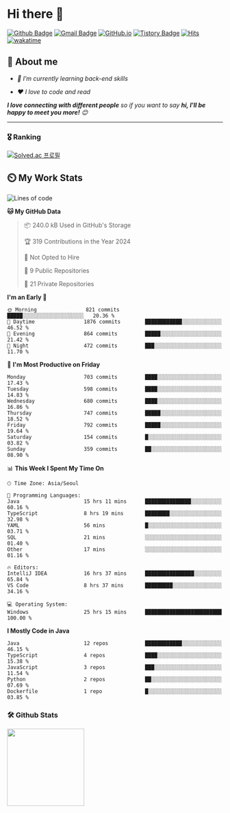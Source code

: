 # Hi there 👋
[![Github Badge](https://img.shields.io/badge/-uiw6unoh-grey?style=flat&logo=github&logoColor=white&link=https://github.com/uiw6unoh/)](https://www.github.com/uiw6unoh/) 
[![Gmail Badge](https://img.shields.io/badge/-uiw6unoh@naver.com-c14438?style=flat&logo=Gmail&logoColor=white&link=mailto:uiw6unoh@naver.com)](mailto:uiw6unoh@naver.com) 
[![GitHub.io](https://img.shields.io/badge/GitHub.io-orange?style=flat&logoColor=white)](https://uiw6unoh.github.io/)
[![Tistory Badge](https://img.shields.io/badge/Tech%20Blog-yellow?style=flat&logoColor=white)](https://uiw6unoh-log.vercel.app/)
[![Hits](https://hits.seeyoufarm.com/api/count/incr/badge.svg?url=https%3A%2F%2Fgithub.com%2Fuiw6unoh&count_bg=%2379C83D&title_bg=%23555555&icon=&icon_color=%23E7E7E7&title=hits&edge_flat=false)](https://hits.seeyoufarm.com)
[![wakatime](https://wakatime.com/badge/user/54252e40-b19e-45e1-9ec9-fb1c5a26c628.svg)](https://wakatime.com/@54252e40-b19e-45e1-9ec9-fb1c5a26c628)
<!-- [![Portfolio Badge](https://img.shields.io/badge/portfolio-web-blue?style=flat&link=https://github.com/uiw6unoh/)](https://github.com/uiw6unoh/)  -->

## 💬 About me
<em>
 
- 🌱 I’m currently learning back-end skills
 
- ❤️ I love to code and read
</em>

<em><b>I love connecting with different people</b> so if you want to say <b>hi, I'll be happy to meet you more!</b> 😊</em>

---
### 🎖️ Ranking
[![Solved.ac 프로필](http://mazassumnida.wtf/api/v2/generate_badge?boj=uiw6unoh)](https://www.acmicpc.net/user/uiw6unoh)

## ⏲️ My Work Stats
<!--[![uiw6unoh's wakatime stats](https://github-readme-stats.vercel.app/api/wakatime?username=uiw6unoh)]-->

<!--START_SECTION:waka-->
![Lines of code](https://img.shields.io/badge/From%20Hello%20World%20I%27ve%20Written-3.0%20million%20lines%20of%20code-blue)

**🐱 My GitHub Data** 

> 📦 240.0 kB Used in GitHub's Storage 
 > 
> 🏆 319 Contributions in the Year 2024
 > 
> 🚫 Not Opted to Hire
 > 
> 📜 9 Public Repositories 
 > 
> 🔑 21 Private Repositories 
 > 
**I'm an Early 🐤** 

```text
🌞 Morning                821 commits         █████░░░░░░░░░░░░░░░░░░░░   20.36 % 
🌆 Daytime                1876 commits        ████████████░░░░░░░░░░░░░   46.52 % 
🌃 Evening                864 commits         █████░░░░░░░░░░░░░░░░░░░░   21.42 % 
🌙 Night                  472 commits         ███░░░░░░░░░░░░░░░░░░░░░░   11.70 % 
```
📅 **I'm Most Productive on Friday** 

```text
Monday                   703 commits         ████░░░░░░░░░░░░░░░░░░░░░   17.43 % 
Tuesday                  598 commits         ████░░░░░░░░░░░░░░░░░░░░░   14.83 % 
Wednesday                680 commits         ████░░░░░░░░░░░░░░░░░░░░░   16.86 % 
Thursday                 747 commits         █████░░░░░░░░░░░░░░░░░░░░   18.52 % 
Friday                   792 commits         █████░░░░░░░░░░░░░░░░░░░░   19.64 % 
Saturday                 154 commits         █░░░░░░░░░░░░░░░░░░░░░░░░   03.82 % 
Sunday                   359 commits         ██░░░░░░░░░░░░░░░░░░░░░░░   08.90 % 
```


📊 **This Week I Spent My Time On** 

```text
🕑︎ Time Zone: Asia/Seoul

💬 Programming Languages: 
Java                     15 hrs 11 mins      ███████████████░░░░░░░░░░   60.16 % 
TypeScript               8 hrs 19 mins       ████████░░░░░░░░░░░░░░░░░   32.98 % 
YAML                     56 mins             █░░░░░░░░░░░░░░░░░░░░░░░░   03.71 % 
SQL                      21 mins             ░░░░░░░░░░░░░░░░░░░░░░░░░   01.40 % 
Other                    17 mins             ░░░░░░░░░░░░░░░░░░░░░░░░░   01.16 % 

🔥 Editors: 
IntelliJ IDEA            16 hrs 37 mins      ████████████████░░░░░░░░░   65.84 % 
VS Code                  8 hrs 37 mins       █████████░░░░░░░░░░░░░░░░   34.16 % 

💻 Operating System: 
Windows                  25 hrs 15 mins      █████████████████████████   100.00 % 
```

**I Mostly Code in Java** 

```text
Java                     12 repos            ████████████░░░░░░░░░░░░░   46.15 % 
TypeScript               4 repos             ████░░░░░░░░░░░░░░░░░░░░░   15.38 % 
JavaScript               3 repos             ███░░░░░░░░░░░░░░░░░░░░░░   11.54 % 
Python                   2 repos             ██░░░░░░░░░░░░░░░░░░░░░░░   07.69 % 
Dockerfile               1 repo              █░░░░░░░░░░░░░░░░░░░░░░░░   03.85 % 
```




<!--END_SECTION:waka-->

### 🛠️ Github Stats <br/>
<p>
  <img height="180em" src="https://github-readme-stats-git-masterrstaa-rickstaa.vercel.app/api?username=uiw6unoh&show_icons=true&include_all_commits=true">
 <!--
  <img height="180em" src="https://github-readme-stats-git-masterrstaa-rickstaa.vercel.app/api/top-langs/?username=uiw6unoh&layout=compact">
 -->
</p>

